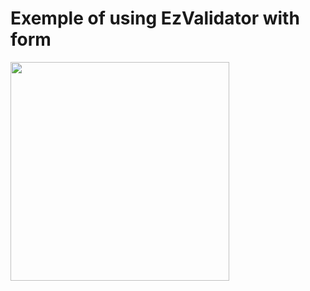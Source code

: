 # Exemple of using EzValidator with form


<img src="https://user-images.githubusercontent.com/22800380/134661945-29eda0d8-de38-407d-a12a-43bb0702c893.png" width="350">
